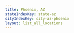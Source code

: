 ```yaml
---
title: Phoenix, AZ
stateIndexKey: state-az
cityIndexKey: city-az-phoenix
layout: list_all_locations
---
```

